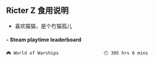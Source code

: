## Ricter Z 食用说明
- 喜欢猫猫，是个冇猫孤儿

<!-- steam-box start -->
#### - Steam playtime leaderboard
```text
🎮 World of Warships                 🕘 305 hrs 6 mins
```
<!-- Powered by https://github.com/YouEclipse/steam-box . -->
<!-- steam-box end -->
